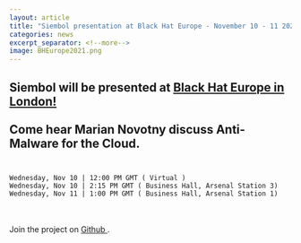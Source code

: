 ```yaml
---
layout: article
title: "Siembol presentation at Black Hat Europe - November 10 - 11 2021"
categories: news
excerpt_separator: <!--more-->
image: BHEurope2021.png
---
```


Siembol will be presented at <a href="https://www.blackhat.com/eu-21/">Black Hat Europe in London! </a>
<br><br>
Come hear Marian Novotny discuss Anti-Malware for the Cloud. <!--more-->
<br><br>
- 
    Wednesday, Nov 10 | 12:00 PM GMT ( Virtual )
    Wednesday, Nov 10 | 2:15 PM GMT ( Business Hall, Arsenal Station 3)
    Wednesday, Nov 11 | 1:00 PM GMT ( Business Hall, Arsenal Station 1)

<br><br>
Join the project on <a href="https://github.com/G-Research/siembol/"> Github </a>.
